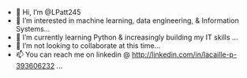 - 👋 Hi, I’m @LPatt245
- 👀 I’m interested in machine learning, data engineering, & Information Systems...
- 🌱 I’m currently learning Python & increasingly building my IT skills ...
- 💞️ I’m not looking to collaborate at this time...
- 📫 You can reach me on linkedin @ http://linkedin.com/in/lacaille-p-393606232 ...

<!---
LPatt245/LPatt245 is a ✨ special ✨ repository because its `README.md` (this file) appears on your GitHub profile.
You can click the Preview link to take a look at your changes.
--->
